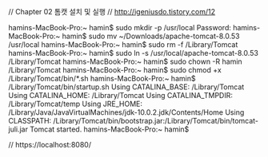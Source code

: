 // Chapter 02 톰캣 설치 및 실행
// http://igeniusdo.tistory.com/12 

hamins-MacBook-Pro:~ hamin$ sudo mkdir -p /usr/local
Password:
hamins-MacBook-Pro:~ hamin$ sudo mv ~/Downloads/apache-tomcat-8.0.53 /usr/local
hamins-MacBook-Pro:~ hamin$ sudo rm -f /Library/Tomcat
hamins-MacBook-Pro:~ hamin$ sudo ln -s /usr/local/apache-tomcat-8.0.53 /Library/Tomcat
hamins-MacBook-Pro:~ hamin$ sudo chown -R hamin /Library/Tomcat
hamins-MacBook-Pro:~ hamin$ sudo chmod +x /Library/Tomcat/bin/*.sh
hamins-MacBook-Pro:~ hamin$ /Library/Tomcat/bin/startup.sh
Using CATALINA_BASE:   /Library/Tomcat
Using CATALINA_HOME:   /Library/Tomcat
Using CATALINA_TMPDIR: /Library/Tomcat/temp
Using JRE_HOME:        /Library/Java/JavaVirtualMachines/jdk-10.0.2.jdk/Contents/Home
Using CLASSPATH:       /Library/Tomcat/bin/bootstrap.jar:/Library/Tomcat/bin/tomcat-juli.jar
Tomcat started.
hamins-MacBook-Pro:~ hamin$

// https://localhost:8080/
